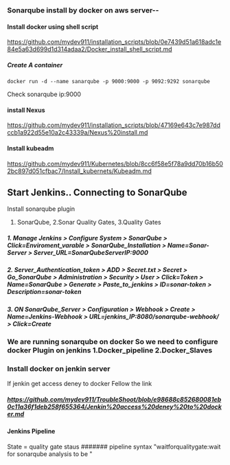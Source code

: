 ### Sonarqube install by docker on aws server--

#### Install docker using shell script
https://github.com/mydev911/installation_scripts/blob/0e7439d51a618adc1e84e5a63d699d1d314adaa2/Docker_install_shell_script.md


##### Create A container
```
docker run -d --name sanarqube -p 9000:9000 -p 9092:9292 sonarqube
```
Check sonarqube 
ip:9000

#### install Nexus
https://github.com/mydev911/installation_scripts/blob/47169e643c7e987ddccb1a922d55e10a2c43339a/Nexus%20install.md

#### Install kubeadm
https://github.com/mydev911/Kubernetes/blob/8cc6f58e5f78a9dd70b16b502bc897d051cfbac7/Install_kubernets/Kubeadm.md


## Start Jenkins.. Connecting to SonarQube
Install sonarqube plugin
1. SonarQube, 2.Sonar Quality Gates, 3.Quality Gates
##### 1. Manage Jenkins > Configure System > SonarQube > Click=Enviroment_varable > SonarQube_Installation > Name=Sonar-Server > Server_URL=SonarQubeServerIP:9000
##### 2. Server_Authentication_token > ADD > Secret.txt > Secret > Go_SonarQube > Administration > Security > User > Click=Token > Name=SonarQube > Generate > Paste_to_jenkins  > ID=sonar-token > Description=sonar-token
##### 3. ON SonarQube_Server > Configuration > Webhook > Create > Name=Jenkins-Webhook > URL=jenkins_IP:8080/sonarqube-webhook/ > Click=Create

### We are running sonarqube on docker  So we need to configure docker Plugin on jenkins  1.Docker_pipeline 2.Docker_Slaves

### Install docker on jenkin server

If jenkin get access deney to docker Fellow the link
##### https://github.com/mydev911/TroubleShoot/blob/e98688c852680081eb0c11a36f1deb258f655364/Jenkin%20access%20deney%20to%20docker.md

#### Jenkins Pipeline
State = quality gate staus
####### pipeline syntax "waitforqualitygate:wait for sonarqube analysis to be "





